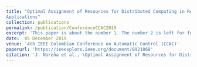 ```yaml
---
title: "Optimal Assignment of Resources for Distributed Computing in Real-Time
Applications"
collection: publications
permalink: /publication/ConferenceCCAC2019
excerpt: 'This paper is about the number 1. The number 2 is left for future work.'
date:  05 December 2019
venue: '4th IEEE Colombian Conference on Automatic Control (CCAC)'
paperurl: 'https://ieeexplore.ieee.org/document/8921068'
citation: 'J. Noreña et al., \Optimal Assignment of Resources for Distributed Computing in Real-Time Applications," 2019 4th IEEE Colombian Conference on Automatic Control (CCAC).'
---
```

